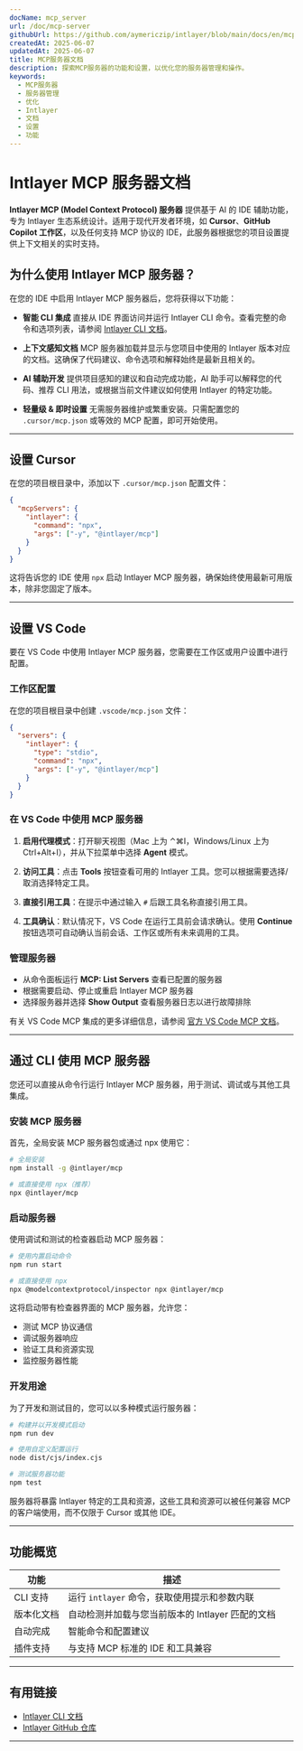 ```yaml
---
docName: mcp_server
url: /doc/mcp-server
githubUrl: https://github.com/aymericzip/intlayer/blob/main/docs/en/mcp_server.md
createdAt: 2025-06-07
updatedAt: 2025-06-07
title: MCP服务器文档
description: 探索MCP服务器的功能和设置，以优化您的服务器管理和操作。
keywords:
  - MCP服务器
  - 服务器管理
  - 优化
  - Intlayer
  - 文档
  - 设置
  - 功能
---
```


# Intlayer MCP 服务器文档

**Intlayer MCP (Model Context Protocol) 服务器** 提供基于 AI 的 IDE 辅助功能，专为 Intlayer 生态系统设计。适用于现代开发者环境，如 **Cursor**、**GitHub Copilot 工作区**，以及任何支持 MCP 协议的 IDE，此服务器根据您的项目设置提供上下文相关的实时支持。

## 为什么使用 Intlayer MCP 服务器？

在您的 IDE 中启用 Intlayer MCP 服务器后，您将获得以下功能：

- **智能 CLI 集成**
  直接从 IDE 界面访问并运行 Intlayer CLI 命令。查看完整的命令和选项列表，请参阅 [Intlayer CLI 文档](https://github.com/aymericzip/intlayer/blob/main/docs/zh/intlayer_cli.md)。

- **上下文感知文档**
  MCP 服务器加载并显示与您项目中使用的 Intlayer 版本对应的文档。这确保了代码建议、命令选项和解释始终是最新且相关的。

- **AI 辅助开发**
  提供项目感知的建议和自动完成功能，AI 助手可以解释您的代码、推荐 CLI 用法，或根据当前文件建议如何使用 Intlayer 的特定功能。

- **轻量级 & 即时设置**
  无需服务器维护或繁重安装。只需配置您的 `.cursor/mcp.json` 或等效的 MCP 配置，即可开始使用。

---

## 设置 Cursor

在您的项目根目录中，添加以下 `.cursor/mcp.json` 配置文件：

```json
{
  "mcpServers": {
    "intlayer": {
      "command": "npx",
      "args": ["-y", "@intlayer/mcp"]
    }
  }
}
```

这将告诉您的 IDE 使用 `npx` 启动 Intlayer MCP 服务器，确保始终使用最新可用版本，除非您固定了版本。

---

## 设置 VS Code

要在 VS Code 中使用 Intlayer MCP 服务器，您需要在工作区或用户设置中进行配置。

### 工作区配置

在您的项目根目录中创建 `.vscode/mcp.json` 文件：

```json
{
  "servers": {
    "intlayer": {
      "type": "stdio",
      "command": "npx",
      "args": ["-y", "@intlayer/mcp"]
    }
  }
}
```

### 在 VS Code 中使用 MCP 服务器

1. **启用代理模式**：打开聊天视图（Mac 上为 ⌃⌘I，Windows/Linux 上为 Ctrl+Alt+I），并从下拉菜单中选择 **Agent** 模式。

2. **访问工具**：点击 **Tools** 按钮查看可用的 Intlayer 工具。您可以根据需要选择/取消选择特定工具。

3. **直接引用工具**：在提示中通过输入 `#` 后跟工具名称直接引用工具。

4. **工具确认**：默认情况下，VS Code 在运行工具前会请求确认。使用 **Continue** 按钮选项可自动确认当前会话、工作区或所有未来调用的工具。

### 管理服务器

- 从命令面板运行 **MCP: List Servers** 查看已配置的服务器
- 根据需要启动、停止或重启 Intlayer MCP 服务器
- 选择服务器并选择 **Show Output** 查看服务器日志以进行故障排除

有关 VS Code MCP 集成的更多详细信息，请参阅 [官方 VS Code MCP 文档](https://code.visualstudio.com/docs/copilot/chat/mcp-servers)。

---

## 通过 CLI 使用 MCP 服务器

您还可以直接从命令行运行 Intlayer MCP 服务器，用于测试、调试或与其他工具集成。

### 安装 MCP 服务器

首先，全局安装 MCP 服务器包或通过 npx 使用它：

```bash
# 全局安装
npm install -g @intlayer/mcp

# 或直接使用 npx（推荐）
npx @intlayer/mcp
```

### 启动服务器

使用调试和测试的检查器启动 MCP 服务器：

```bash
# 使用内置启动命令
npm run start

# 或直接使用 npx
npx @modelcontextprotocol/inspector npx @intlayer/mcp
```

这将启动带有检查器界面的 MCP 服务器，允许您：

- 测试 MCP 协议通信
- 调试服务器响应
- 验证工具和资源实现
- 监控服务器性能

### 开发用途

为了开发和测试目的，您可以以多种模式运行服务器：

```bash
# 构建并以开发模式启动
npm run dev

# 使用自定义配置运行
node dist/cjs/index.cjs

# 测试服务器功能
npm test
```

服务器将暴露 Intlayer 特定的工具和资源，这些工具和资源可以被任何兼容 MCP 的客户端使用，而不仅限于 Cursor 或其他 IDE。

---

## 功能概览

| 功能       | 描述                                             |
| ---------- | ------------------------------------------------ |
| CLI 支持   | 运行 `intlayer` 命令，获取使用提示和参数内联     |
| 版本化文档 | 自动检测并加载与您当前版本的 Intlayer 匹配的文档 |
| 自动完成   | 智能命令和配置建议                               |
| 插件支持   | 与支持 MCP 标准的 IDE 和工具兼容                 |

---

## 有用链接

- [Intlayer CLI 文档](https://github.com/aymericzip/intlayer/blob/main/docs/zh/intlayer_cli.md)
- [Intlayer GitHub 仓库](https://github.com/aymericzip/intlayer)

---
